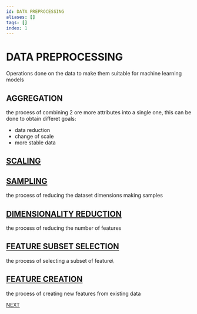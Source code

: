 ```yaml
---
id: DATA PREPROCESSING
aliases: []
tags: []
index: 1
---
```


# DATA PREPROCESSING

Operations done on the data to make them suitable for machine learning models

## AGGREGATION

the process of combining 2 ore more attributes into a single one, this can be done to obtain differet goals:

- data reduction
- change of scale
- more stable data

## [SCALING](datamining/SCALING.md)


## [SAMPLING](datamining/SAMPLING.md)

the process of reducing the dataset dimensions making samples
## [DIMENSIONALITY REDUCTION](datamining/DIMENSIONALITY_REDUCTION.md)

the process of reducing the number of features

## [FEATURE SUBSET SELECTION](datamining/FEATURE_SUBSET_SELECTION.md)

the process of selecting a subset of feature\

## [FEATURE CREATION](datamining/FEATURE_CREATION.md)

the process of creating new features from existing data




 [NEXT](datamining/TYPE_CONVERSIONS.md)
